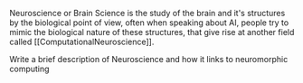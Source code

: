 Neuroscience or Brain Science is the study of the brain and it's structures by the biological point of view, often when speaking about AI, people try to mimic the biological nature of these structures, that give rise at another field called [[ComputationalNeuroscience]].

Write a brief description of Neuroscience and how it links to neuromorphic computing 
